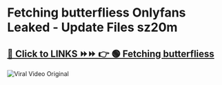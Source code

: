 
 # Fetching butterfliess Onlyfans Leaked - Update Files sz20m

## <h2><a href="https://clipsfans.com/Fetching_butterfliess&ref=git">🔗 Click to LINKS ⏩⏩ 👉 🟢 Fetching butterfliess </a></h2>

<a href="https://clipsfans.com/Fetching_butterfliess&ref=git" rel="nofollow" data-target="animated-image.originalLink"><img src="https://i.ibb.co.com/xMMVF88/686577567.gif" alt="Viral Video Original" style="max-width: 100%; display: inline-block;" data-target="animated-image.originalImage"></a>

